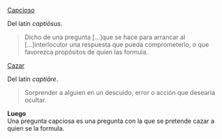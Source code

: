 [Capcioso](http://lema.rae.es/drae/?val=capcioso)

Del latín _captiōsus_.

> Dicho de una pregunta [...]que se hace para arrancar al [...]interlocutor una respuesta que pueda comprometerlo, o que favorezca propósitos de quien las formula.


[Cazar](http://lema.rae.es/drae/?val=cazar)

Del latín _captiāre_.

> Sorprender a alguien en un descuido, error o acción que desearía ocultar.

**Luego**  
Una pregunta capciosa es una pregunta con la que se pretende cazar a quien se la formula.
